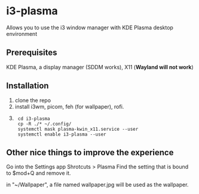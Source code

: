 # i3-plasma
Allows you to use the i3 window manager with KDE Plasma desktop environment

## Prerequisites
KDE Plasma, a display manager (SDDM works), X11 (__Wayland will not work__)

## Installation
1. clone the repo
2. install i3wm, picom, feh (for wallpaper), rofi. 
3. 
		cd i3-plasma
		cp -R ./* ~/.config/
		systemctl mask plasma-kwin_x11.service --user
		systemctl enable i3-plasma --user

## Other nice things to improve the experience
Go into the Settings app
Shrotcuts > Plasma
Find the setting that is bound to $mod+Q and remove it. 

in "~/Wallpaper", a file named wallpaper.jpg will be used as the wallpaper. 
   
